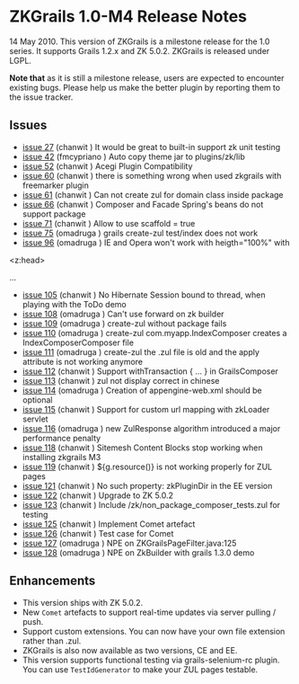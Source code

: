 # ZKGrails 1.0-M4 Release Notes #

14 May 2010. This version of ZKGrails is a milestone release for the 1.0 series. It supports Grails 1.2.x and ZK 5.0.2. ZKGrails is released under LGPL.

**Note that** as it is still a milestone release, users are expected to encounter existing bugs. Please help us make the better plugin by reporting them to the issue tracker.

## Issues ##
  * [issue 27](https://code.google.com/p/zkgrails/issues/detail?id=27)	(chanwit	) It would be great to built-in support zk unit testing
  * [issue 42](https://code.google.com/p/zkgrails/issues/detail?id=42)	(fmcypriano	) Auto copy theme jar to plugins/zk/lib
  * [issue 52](https://code.google.com/p/zkgrails/issues/detail?id=52)	(chanwit	) Acegi Plugin Compatibility
  * [issue 60](https://code.google.com/p/zkgrails/issues/detail?id=60)	(chanwit	) there is something wrong when used zkgrails with freemarker plugin
  * [issue 61](https://code.google.com/p/zkgrails/issues/detail?id=61)	(chanwit	) Can not create zul for domain class inside package
  * [issue 66](https://code.google.com/p/zkgrails/issues/detail?id=66)	(chanwit	) Composer and Facade Spring's beans do not support package
  * [issue 71](https://code.google.com/p/zkgrails/issues/detail?id=71)	(chanwit	) Allow to use scaffold = true
  * [issue 75](https://code.google.com/p/zkgrails/issues/detail?id=75)	(omadruga	)  grails create-zul test/index does not work
  * [issue 96](https://code.google.com/p/zkgrails/issues/detail?id=96)	(omadruga	) IE and Opera won't work with heigth="100%" with 

&lt;z:head&gt;

...
  * [issue 105](https://code.google.com/p/zkgrails/issues/detail?id=105)	(chanwit	) No Hibernate Session bound to thread, when playing with the ToDo demo
  * [issue 108](https://code.google.com/p/zkgrails/issues/detail?id=108)	(omadruga	) Can't use forward on zk builder
  * [issue 109](https://code.google.com/p/zkgrails/issues/detail?id=109)	(omadruga	) create-zul without package fails
  * [issue 110](https://code.google.com/p/zkgrails/issues/detail?id=110)	(omadruga	) create-zul com.myapp.IndexComposer creates a IndexComposerComposer file
  * [issue 111](https://code.google.com/p/zkgrails/issues/detail?id=111)	(omadruga	) create-zul the .zul file is old and the apply attribute is not working anymore
  * [issue 112](https://code.google.com/p/zkgrails/issues/detail?id=112)	(chanwit	) Support withTransaction { ... } in GrailsComposer
  * [issue 113](https://code.google.com/p/zkgrails/issues/detail?id=113)	(chanwit	) zul not display correct in chinese
  * [issue 114](https://code.google.com/p/zkgrails/issues/detail?id=114)	(omadruga	) Creation of appengine-web.xml should be optional
  * [issue 115](https://code.google.com/p/zkgrails/issues/detail?id=115)	(chanwit	) Support for custom url mapping with zkLoader servlet
  * [issue 116](https://code.google.com/p/zkgrails/issues/detail?id=116)	(omadruga	) new ZulResponse algorithm introduced a major performance penalty
  * [issue 118](https://code.google.com/p/zkgrails/issues/detail?id=118)	(chanwit	) Sitemesh Content Blocks stop working when installing zkgrails M3
  * [issue 119](https://code.google.com/p/zkgrails/issues/detail?id=119)	(chanwit	) ${g.resource()} is not working properly for ZUL pages
  * [issue 121](https://code.google.com/p/zkgrails/issues/detail?id=121)	(chanwit	) No such property: zkPluginDir in the EE version
  * [issue 122](https://code.google.com/p/zkgrails/issues/detail?id=122)	(chanwit	) Upgrade to ZK 5.0.2
  * [issue 123](https://code.google.com/p/zkgrails/issues/detail?id=123)	(chanwit	) Include /zk/non\_package\_composer\_tests.zul for testing
  * [issue 125](https://code.google.com/p/zkgrails/issues/detail?id=125)	(chanwit	) Implement Comet artefact
  * [issue 126](https://code.google.com/p/zkgrails/issues/detail?id=126)	(chanwit	) Test case for Comet
  * [issue 127](https://code.google.com/p/zkgrails/issues/detail?id=127)	(omadruga	) NPE on ZKGrailsPageFilter.java:125
  * [issue 128](https://code.google.com/p/zkgrails/issues/detail?id=128)	(omadruga	) NPE on ZkBuilder with grails 1.3.0
demo

## Enhancements ##
  * This version ships with ZK 5.0.2.
  * New `Comet` artefacts to support real-time updates via server pulling / push.
  * Support custom extensions. You can now have your own file extension rather than .zul.
  * ZKGrails is also now available as two versions, CE and EE.
  * This version supports functional testing via grails-selenium-rc plugin. You can use `TestIdGenerator` to make your ZUL pages testable.